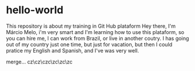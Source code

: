 # hello-world
This repository is about my training in Git Hub plataform
Hey there, I'm Márcio Melo, i'm very smart and I'm learning how to use this plataform, so you can hire me, I can work from Brazil, or live in another coutry.
I has going out of my country just one time, but just for vacation, but then I could pratice my English and Spanish, and I've was very well.


merge...
cz\cz\czc\zc\zc\zc
